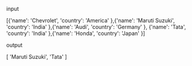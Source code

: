 input

[{'name': 'Chevrolet', 'country': 'America' },{'name': 'Maruti Suzuki', 'country': 'India' },{'name': 'Audi', 'country': 'Germany' }, {'name': 'Tata', 'country': 'India' },{'name': 'Honda', 'country': 'Japan' }]

output

[ 'Maruti Suzuki', 'Tata' ]
